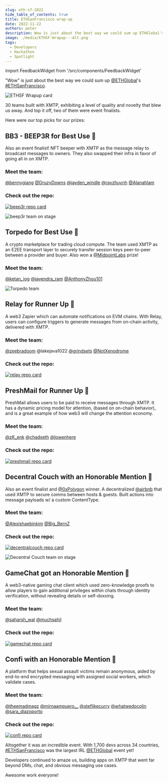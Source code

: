 ```yaml
---
slug: eth-sf-2022
hide_table_of_contents: true
title: ETHSanFrancisco wrap-up
date: 2022-11-22
authors: peter
description: Wow is just about the best way we could sum up ETHGlobal's ETHSanFrancisco.
image: ./media/ETHSF-Wrapup---Alt.png
tags:
  - Developers
  - Hackathon
  - Spotlight
---
```


import FeedbackWidget from '/src/components/FeedbackWidget'

"Wow" is just about the best way we could sum up [@ETHGlobal](https://x.com/ETHGlobal)'s [#ETHSanFrancisco](https://x.com/hashtag/ETHSanFrancisco?src=hashtag_click).

![ETHSF Wrapup card](./media/ETHSF-Wrapup---Alt.png)

<!--truncate-->

30 teams built with XMTP, exhibiting a level of quality and novelty that blew us away. And top it off, two of them were event finalists.

Here were our top picks for our prizes:

## BB3 - BEEP3R for Best Use 🥇

Also an event finalist! NFT beeper with XMTP as the message relay to broadcast messages to owners. They also swapped their infra in favor of going all in on XMTP.

### Meet the team:

[@bennygiang](https://x.com/BennyGiang) [@DruzyDowns](https://x.com/DruzyDowns) [@jayden_windle](https://x.com/jayden_windle) [@rayzhuynh](https://x.com/RayzHuynh) [@Alanahlam](https://x.com/alanahlam)

### Check out the repo:

[![beep3r repo card](media/beep3r-repo-card.png)](https://github.com/FUTUREPRIMITIVEXYZ/bb3-beep3r)

![beep3r team on stage](media/FhS69XDUUAABfRF.jpeg)

## Torpedo for Best Use 🥇

A crypto marketplace for trading cloud compute. The team used XMTP as an E2EE transport layer to securely transfer session keys peer-to-peer between a provider and buyer. Also won a [@MidpointLabs](https://x.com/MidpointLabs) prize!

### Meet the team:

[@ketan_jog](https://x.com/ketan_jog) [@jayendra_ram](https://x.com/jayendra_ram) [@AnthonyZhou101](https://x.com/AnthonyZhou101)

![Torpedo team](media/FhS69z4VIAAkdbK.jpeg)

## Relay for Runner Up 🥈

A web3 Zapier which can automate notifications on EVM chains. With Relay, users can configure triggers to generate messages from on-chain activity, delivered with XMTP.

### Meet the team:

[@zeebradoom](https://x.com/zeebradoom) @lakejava1022 [@grindsets](https://x.com/grindsets) [@NotXenodrome](https://x.com/NotXenodrome)

### Check out the repo:

[![relay repo card](media/relay-repo-card.png)](https://github.com/agxmbhir/relay)

## PreshMail for Runner Up 🥈

PreshMail allows users to be paid to receive messages through XMTP. It has a dynamic pricing model for attention, (based on on-chain behavior), and is a great example of how web3 will change the attention economy.

### Meet the team:

[@zK_enk](https://x.com/zK_enk) [@chadxeth](https://x.com/chadxeth) [@lowenhere](https://x.com/lowenhere)

### Check out the repo:

[![preshmail repo card](media/preshmail-repo-card.png)](https://github.com/Omegachads)

## Decentral Couch with an Honorable Mention 🥉

Also an event finalist and [@0xPolygon](https://x.com/0xPolygon) winner. A decentralized [@airbnb](https://x.com/Airbnb) that used XMTP to secure comms between hosts & guests. Built actions into message payloads w/ a custom ContentType.

### Meet the team:

[@Alexishaebinkim](https://x.com/Alexishaebinkim) [@Big_BernZ](https://x.com/Big_BernZ)

### Check out the repo:

[![decentralcouch repo card](media/decentralcouch-repo-card.png)](https://github.com/jeffzwang/ethsf)

![Decentral Couch team on stage](media/FhS6-fUUUAIJ-3O.jpeg)

## GameChat got an Honorable Mention 🥉

A web3-native gaming chat client which used zero-knowledge proofs to allow players to gain additional privileges within chats through identity verification, without revealing details or self-doxxing.

### Meet the team:

[@saharsh_wal](https://x.com/saharsh_wal) [@muchsahil](https://x.com/muchsahil)

### Check out the repo:

[![gamechat repo card](media/gamechat-repo-card.png)](https://github.com/orgs/ethsfX22/repositories)

## Confi with an Honorable Mention 🥉

A platform that helps sexual assault victims remain anonymous, aided by end-to-end encrypted messaging with assigned social workers, which validate cases.

### Meet the team:

[@theemadmagz](https://x.com/theemadmagz) [@mirnaampuero\_\_](https://x.com/mirnaampuero__) [@steflikecurry](https://x.com/StefLikeCurry) [@whatwedocolin](https://x.com/whatwedocolin) [@sara_diazoporto](https://x.com/sara_diazoporto)

### Check out the repo:

[![confi repo card](media/confi-repo-card.png)](https://github.com/SaraGabriela/Confi)

Altogether it was an incredible event. With 1,700 devs across 34 countries, [#ETHSanFrancisco](https://x.com/hashtag/ETHSanFrancisco?src=hashtag_click) was the largest IRL [@ETHGlobal](https://x.com/ETHGlobal) event yet!

Developers continued to amaze us, building apps on XMTP that went far beyond DMs, chat, and obvious messaging use cases.

Awesome work everyone!

<br/>
<FeedbackWidget />

